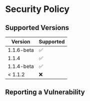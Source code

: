 # Security Policy

## Supported Versions

| Version      | Supported          |
| -------      | ------------------ |
| 1.1.6-beta   | :white_check_mark: |
| 1.1.4        | :white_check_mark: |
| 1.1.4-beta   | :white_check_mark: |
| < 1.1.2      | :x:                |

## Reporting a Vulnerability
